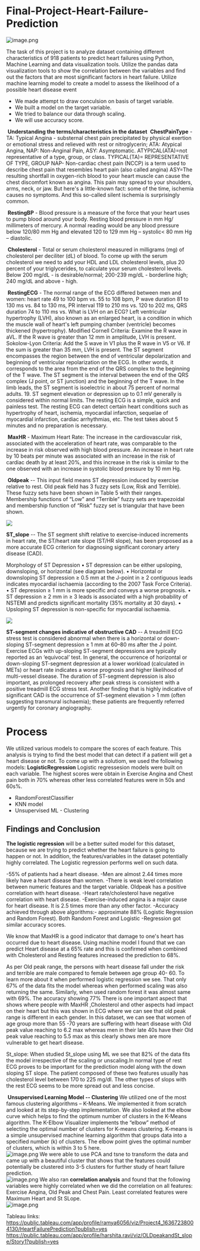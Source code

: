 # Final-Project-Heart-Failure-Prediction
![image.png](https://veradigm.com/img/solution-clinical-data-registries.jpg)

The task of this project is to analyze dataset containing different characteristics of 918 patients to predict heart failures using Python, Machine Learning and data visualization tools. Utilize the pandas data visualization tools to show the correlation between the variables and find out the factors that are most significant factors in heart failure. Utilize machine learning model to create a model to assess the likelihood of a possible heart disease event
- We made attempt to draw conculsion on basis of target variable.
- We built a model on the target variable.
- We tried to balance our data through scaling.
- We will use accuracy score.


​
**Understanding the terms/characteristics in the dataset**
​
**ChestPainType** - TA: Typical Angina - substernal chest pain precipitated by physical exertion or emotional stress and relieved with rest or nitroglycerin; ATA: Atypical Angina, NAP: Non-Anginal Pain, ASY: Asymptomatic.
ATYPICAL(ATA)=not representative of a type, group, or class.
TYPICAL(TA)= REPRESENTATIVE OF TYPE, GROUP
NAP- Non-cardiac chest pain (NCCP) is a term used to describe chest pain that resembles heart pain (also called angina)
ASY=The resulting shortfall in oxygen-rich blood to your heart muscle can cause the chest discomfort known as angina.
This pain may spread to your shoulders, arms, neck, or jaw. But here's a little-known fact: some of the time,
ischemia causes no symptoms. And this so-called silent ischemia is surprisingly common.

​
**RestingBP** - Blood pressure is a measure of the force that your heart uses to pump blood around your body. Resting blood pressure in mm Hg/ millimeters of mercury. A normal reading would be any blood pressure below 120/80 mm Hg and elevated 120 to 129 mm Hg – systolic< 80 mm Hg – diastolic.

​
**Cholesterol** - Total or serum cholesterol measured in milligrams (mg) of cholesterol per deciliter (dL) of blood. To come up with the serum cholesterol we need to add your HDL and LDL cholesterol levels, plus 20 percent of your triglycerides, to calculate your serum cholesterol levels. Below 200 mg/dL - is desirable/normal; 200-239 mg/dL - borderline high; 240 mg/dL and above - high.

​
**RestingECG** - The normal range of the ECG differed between men and women: heart rate 49 to 100 bpm vs. 55 to 108 bpm, P wave duration 81 to 130 ms vs. 84 to 130 ms, PR interval 119 to 210 ms vs. 120 to 202 ms, QRS duration 74 to 110 ms vs.
What is LVH on an ECG? Left ventricular hypertrophy (LVH), also known as an enlarged heart, is a condition in which the muscle wall of heart's left pumping chamber (ventricle) becomes thickened (hypertrophy). Modified Cornell Criteria: Examine the R wave in aVL. If the R wave is greater than 12 mm in amplitude, LVH is present. Sokolow-Lyon Criteria: Add the S wave in V1 plus the R wave in V5 or V6. If the sum is greater than 35 mm, LVH is present. The ST segment encompasses the region between the end of ventricular depolarization and beginning of ventricular repolarization on the ECG. In other words, it corresponds to the area from the end of the QRS complex to the beginning of the T wave. The ST segment is the interval between the end of the QRS complex (J point, or ST junction) and the beginning of the T wave. In the limb leads, the ST segment is isoelectric in about 75 percent of normal adults. 19. ST segment elevation or depression up to 0.1 mV generally is considered within normal limits. The resting ECG is a simple, quick and painless test. The resting ECG can detect certain heart conditions such as hypertrophy of heart, ischemia, myocardial infarction, sequelae of myocardial infarction, cardiac arrhythmias, etc. The test takes about 5 minutes and no preparation is necessary. 

​
**MaxHR** - Maximum Heart Rate: The increase in the cardiovascular risk, associated with the acceleration of heart rate, was comparable to the increase in risk observed with high blood pressure. An increase in heart rate by 10 beats per minute was associated with an increase in the risk of cardiac death by at least 20%, and this increase in the risk is similar to the one observed with an increase in systolic blood pressure by 10 mm Hg.

​
**Oldpeak** --  This input field means ST depression induced by exercise relative to rest. Old peak field has 3 fuzzy sets (Low, Risk and Terrible). These fuzzy sets have been shown in Table 5 with their ranges. Membership functions of “Low” and “Terrible” fuzzy sets are trapezoidal and membership function of “Risk” fuzzy set is triangular that have been shown.

![](Old_peak.png)

**ST_slope** -- The ST segment shift relative to exercise-induced increments in heart rate, the ST/heart rate slope (ST/HR slope), has been proposed as a more accurate ECG criterion for diagnosing significant coronary artery disease (CAD).

Morphology of ST Depression
•	ST depression can be either upsloping, downsloping, or horizontal (see diagram below).
•	Horizontal or downsloping ST depression ≥ 0.5 mm at the J-point in ≥ 2 contiguous leads indicates myocardial ischaemia (according to the 2007 Task Force Criteria).
•	ST depression ≥ 1 mm is more specific and conveys a worse prognosis.
•	ST depression ≥ 2 mm in ≥ 3 leads is associated with a high probability of NSTEMI and predicts significant mortality (35% mortality at 30 days).
•	Upsloping ST depression is non-specific for myocardial ischaemia.

![](ST_slope_description.png)

**ST-segment changes indicative of obstructive CAD** -- A treadmill ECG stress test is considered abnormal when there is a horizontal or down-sloping ST-segment depression ≥ 1 mm at 60–80 ms after the J point. Exercise ECGs with up-sloping ST-segment depressions are typically reported as an ‘equivocal’ test. In general, the occurrence of horizontal or down-sloping ST-segment depression at a lower workload (calculated in METs) or heart rate indicates a worse prognosis and higher likelihood of multi-vessel disease. The duration of ST-segment depression is also important, as prolonged recovery after peak stress is consistent with a positive treadmill ECG stress test. Another finding that is highly indicative of significant CAD is the occurrence of ST-segment elevation > 1 mm (often suggesting transmural ischaemia); these patients are frequently referred urgently for coronary angiography.

# Process
We utilized various models to compare the scores of each feature. This analysis is trying to find the best model that can detect if a patient will get a heart disease or not. To come up with a solutiom, we used the following models: 
**LogisticRegression**
Logistic regressesion models were built on each variable. The highest scores were obtain in Exercise Angina and Chest pain both in 70% whereas other less correlated features were in 50s and 60s%.
- RandomForestClassifier
- KNN model
- Unsupervised ML - Clustering
​
## Findings and Conclusion
**The logistic regression** will be a better suited model for this dataset, because we are trying to predict whether the heart failure is going to happen or not. In addition, the features/variables in the dataset potentially highly correlated. The Logistic regression performs well on such data. 

-55% of patients had a heart disease.
-Men are almost 2.44 times more likely have a heart disease than women.
-There is weak level correlation between numeric features and the target variable. Oldpeak has a positive correlation with heart disease. -Heart rate/cholesterol have negative correlation with heart disease.
-Exercise-induced angina is a major cause for heart disease. It is 2.5 times more than any other factor.
-Accuracy achieved through above algorithms:- approximate 88% (Logistic Regression and Random Forest). Both Random Forest and Logistic -Regression got similar accuracy scores.

We know that MaxHR is a good indicator that damage to one's heart has occurred due to heart disease.  Using machine model I found that we can predict Heart disease at a 65% rate and this is confirmed when combined with Cholesterol and Resting features increased the prediction to 68%.

As per Old peak range, the persons with heart disease fall under the risk and terrible are male compared to female between age group 40- 60. To learn more about it when performed logistic regression we see. That only 67% of the data fits the model whereas when performed scaling was also returning the same. Similarly, when used random forest it was almost same with 69%. The accuracy  showing 77%
There is one important aspect that shows where people with MaxHR ,Cholesterol and other aspects had impact on their heart but this was shown in ECG where we can see that old peak range is different in each gender. In this dataset, we can see that women of age group more than 55 -70 years are suffering with heart disease with Old peak value reaching to 6.2 max whereas men in their late 40s have their Old peak value reaching to 5.5 max as this clearly shows men are more vulnerable to get heart disease. 

St_slope:
When studied St_slope using ML we see that 82% of the data fits the model irrespective of the scaling or unscaling.In normal type of rest ECG proves to be important for the prediction model along with the down sloping ST slope. The patient composed of these two features usually has cholesterol level between 170 to 225 mg/dl. The other types of slops with the rest ECG seems to be more spread out and less concise.

​
**Unsupervised Learning Model -- Clustering** 
We utilized one of the most famous clustering algorithms – K-Means. We implemented it from scratch and looked at its step-by-step implementation. We also looked at the elbow curve which helps to find the optimum number of clusters in the K-Means algorithm. The K-Elbow Visualizer implements the “elbow” method of selecting the optimal number of clusters for K-means clustering. K-means is a simple unsupervised machine learning algorithm that groups data into a specified number (k) of clusters. The elbow point gives the optimal number of clusters, which is within 3 to 5 here. \
![image.png](elbow.png)
We were able to use PCA and tsne to transform the data and came up with a beautiful cluster that shows that the features could potentially be clustered into 3-5 clusters for further study of heart failure prediction. \
![image.png](tsne_clusters.png)
We also ran **correlation analysis** and found that the following variables were highly correlated when we did the correlation on all features: Exercise Angina, Old Peak and Chest Pain. Least correlated features were Maximum Heart and St SLope.\
![image.png](correlation_table.png)

Tableau links:
https://public.tableau.com/app/profile/ramya6056/viz/Project4_16367238004130/HeartFailurePrediction?publish=yes
https://public.tableau.com/app/profile/harshita.ravi/viz/OLDpeakandSt_slope/Story1?publish=yes
